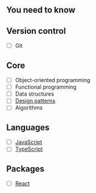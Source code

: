 ## You need to know

## Version control

- [ ] Git

## Core

- [ ] Object-oriented programming
- [ ] Functional programming
- [ ] Data structures
- [ ] [Design patterns](./core/design-patterns.md)
- [ ] Algorithms

## Languages

- [ ] [JavaScript](./languages/javascript.md)
- [ ] [TypeScript](./languages/typescript.md)

## Packages

- [ ] [React](./packages/react.md)
